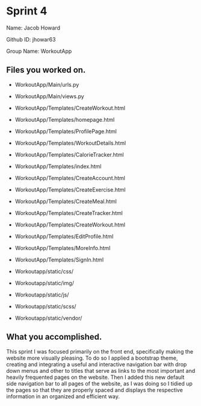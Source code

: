 # Sprint 4

Name: Jacob Howard

Github ID: jhowar63

Group Name: WorkoutApp


## Files you worked on.
- WorkoutApp/Main/urls.py 
- WorkoutApp/Main/views.py 

- WorkoutApp/Templates/CreateWorkout.html
- WorkoutApp/Templates/homepage.html 
- WorkoutApp/Templates/ProfilePage.html 
- WorkoutApp/Templates/WorkoutDetails.html 
- WorkoutApp/Templates/CalorieTracker.html 
- WorkoutApp/Templates/index.html 
- WorkoutApp/Templates/CreateAccount.html 
- WorkoutApp/Templates/CreateExercise.html 
- WorkoutApp/Templates/CreateMeal.html 
- WorkoutApp/Templates/CreateTracker.html 
- WorkoutApp/Templates/CreateWorkout.html 
- WorkoutApp/Templates/EditProfile.html 
- WorkoutApp/Templates/MoreInfo.html 
- WorkoutApp/Templates/SignIn.html 

- Workoutapp/static/css/ 
- Workoutapp/static/img/
- Workoutapp/static/js/
- Workoutapp/static/scss/
- Workoutapp/static/vendor/

## What you accomplished.

This sprint I was focused primarily on the front end, specifically making the website more visually pleasing. To do so I applied a bootstrap theme, creating and integrating a useful and interactive navigation bar with drop down menus and other to titles that serve as links to the most important and heavily frequented pages on the website. Then I added this new default side navigation bar to all pages of the website, as I was doing so I tidied up the pages so that they are properly spaced and displays the respective information in an organized and efficient way.
